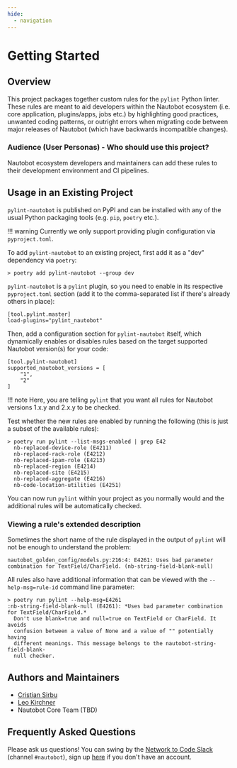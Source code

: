 ```yaml
---
hide:
  - navigation
---
```


# Getting Started

## Overview

This project packages together custom rules for the `pylint` Python linter. These rules are meant to aid developers within the Nautobot ecosystem (i.e. core application, plugins/apps, jobs etc.) by highlighting good practices, unwanted coding patterns, or outright errors when migrating code between major releases of Nautobot (which have backwards incompatible changes).

### Audience (User Personas) - Who should use this project?

Nautobot ecosystem developers and maintainers can add these rules to their development environment and CI pipelines.

## Usage in an Existing Project

`pylint-nautobot` is published on PyPI and can be installed with any of the usual Python packaging tools (e.g. `pip`, `poetry` etc.).

!!! warning
    Currently we only support providing plugin configuration via `pyproject.toml`.

To add `pylint-nautobot` to an existing project, first add it as a "dev" dependency via `poetry`:

```
> poetry add pylint-nautobot --group dev
```

`pylint-nautobot` is a `pylint` plugin, so you need to enable in its respective `pyproject.toml` section (add it to the comma-separated list if there's already others in place):

```
[tool.pylint.master]
load-plugins="pylint_nautobot"
```

Then, add a configuration section for `pylint-nautobot` itself, which dynamically enables or disables rules based on the target supported Nautobot version(s) for your code:

```
[tool.pylint-nautobot]
supported_nautobot_versions = [
    "1",
    "2"
]
```

!!! note
    Here, you are telling `pylint` that you want all rules for Nautobot versions 1.x.y and 2.x.y to be checked.

Test whether the new rules are enabled by running the following (this is just a subset of the available rules):

```
> poetry run pylint --list-msgs-enabled | grep E42
  nb-replaced-device-role (E4211)
  nb-replaced-rack-role (E4212)
  nb-replaced-ipam-role (E4213)
  nb-replaced-region (E4214)
  nb-replaced-site (E4215)
  nb-replaced-aggregate (E4216)
  nb-code-location-utilities (E4251)
```

You can now run `pylint` within your project as you normally would and the additional rules will be automatically checked.

### Viewing a rule's extended description

Sometimes the short name of the rule displayed in the output of `pylint` will not be enough to understand the problem:

```
nautobot_golden_config/models.py:216:4: E4261: Uses bad parameter combination for TextField/CharField. (nb-string-field-blank-null)
```

All rules also have additional information that can be viewed with the `--help-msg=rule-id` command line parameter:

```
> poetry run pylint --help-msg=E4261
:nb-string-field-blank-null (E4261): *Uses bad parameter combination for TextField/CharField.*
  Don't use blank=true and null=true on TextField or CharField. It avoids
  confusion between a value of None and a value of "" potentially having
  different meanings. This message belongs to the nautobot-string-field-blank-
  null checker.
```

## Authors and Maintainers

- [Cristian Sirbu](https://github.com/cmsirbu)
- [Leo Kirchner](https://github.com/Kircheneer)
- Nautobot Core Team (TBD)

## Frequently Asked Questions

Please ask us questions! You can swing by the [Network to Code Slack](https://networktocode.slack.com/) (channel `#nautobot`), sign up [here](http://slack.networktocode.com/) if you don't have an account.
